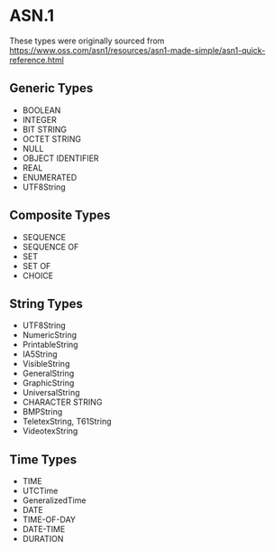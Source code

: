 # ASN.1

These types were originally sourced from https://www.oss.com/asn1/resources/asn1-made-simple/asn1-quick-reference.html

## Generic Types

* BOOLEAN
* INTEGER
* BIT STRING
* OCTET STRING
* NULL
* OBJECT IDENTIFIER
* REAL
* ENUMERATED
* UTF8String

## Composite Types

* SEQUENCE
* SEQUENCE OF
* SET
* SET OF
* CHOICE

## String Types

* UTF8String
* NumericString
* PrintableString
* IA5String
* VisibleString
* GeneralString
* GraphicString
* UniversalString
* CHARACTER STRING
* BMPString
* TeletexString, T61String
* VideotexString

## Time Types

* TIME
* UTCTime
* GeneralizedTime
* DATE
* TIME-OF-DAY
* DATE-TIME
* DURATION